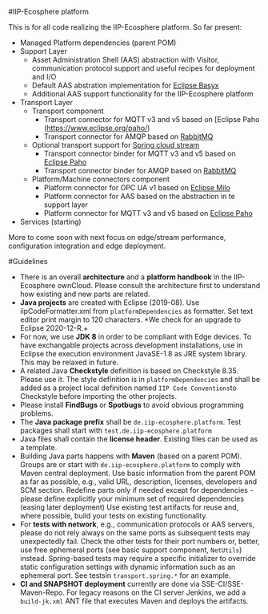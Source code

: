#IIP-Ecosphere platform

This is for all code realizing the IIP-Ecosphere platform. So far present:
* Managed Platform dependencies (parent POM)
* Support Layer
    * Asset Administration Shell (AAS) abstraction with Visitor, communication protocol support and useful recipes for deployment and I/O
    * Default AAS abstration implementation for [Eclipse Basyx](https://www.eclipse.org/basyx/)
    * Additional AAS support functionality for the IIP-Ecosphere platform
* Transport Layer
    * Transport component
         * Transport connector for MQTT v3 and v5 based on [Eclipse Paho (https://www.eclipse.org/paho/)
         * Transport connector for AMQP based on [RabbitMQ](https://www.rabbitmq.com/)
    * Optional transport support for [Spring cloud stream](https://spring.io/projects/spring-cloud-stream)
         * Transport connector binder for MQTT v3 and v5 based on [Eclipse Paho](https://www.eclipse.org/paho/)
         * Transport connector binder for AMQP based on [RabbitMQ](https://www.rabbitmq.com/)
    * Platform/Machine connectors component
       * Platform connector for OPC UA v1 based on [Eclipse Milo](https://projects.eclipse.org/projects/iot.milo)
       * Platform connector for AAS based on the abstraction in te support layer
       * Platform connector for MQTT v3 and v5 based on [Eclipse Paho](https://www.eclipse.org/paho/)
 * Services (starting)

More to come soon with next focus on edge/stream performance, configuration integration and edge deployment. 

#Guidelines
* There is an overall **architecture** and a **platform handbook** in the IIP-Ecosphere ownCloud. Please consult the architecture first to understand 
  how existing and new parts are related.
* **Java projects** are created with Eclipse (2019-08). Use iipCodeFormatter.xml from ``platformDependencies`` as formatter. Set text editor print margin to 120 characters. *We check for an upgrade to Eclipse 2020-12-R.+
* For now, we use **JDK 8** in order to be compliant with Edge devices. To have exchangable projects across development 
  installations, use in Eclipse the execution environment JavaSE-1.8 as JRE system library. This may be relaxed in 
  future.
* A related Java **Checkstyle** definition is based on Checkstyle 8.35. Please use it. The style definition is in ``platformDependencies`` and shall be added as a project local definition named ``IIP Code Conventions``to Checkstyle before importing the other projects.
* Please install **FindBugs** or **Spotbugs** to avoid obvious programming problems.
* The **Java package prefix** shall be ``de.iip-ecosphere.platform``. Test packages shall start with ``test.de.iip-ecosphere.platform`` 
* Java files shall contain the **license header**. Existing files can be used as a template.
* Building Java parts happens with **Maven** (based on a parent POM). Groups are or start with ``de.iip-ecosphere.platform`` to comply with Maven central deployment. Use basic information from the parent 
  POM as far as possible, e.g., valid URL, description, licenses, developers and SCM section. Redefine parts only if 
  needed except for dependencies - please define explicitly your minimum set of required dependencies (easing later
  deployment) Use existing test artifacts for reuse and, where possible, build your tests on existing functionality. 
* For **tests with network**, e.g., communication protocols or AAS servers, please do not rely always on the same ports as subsequent tests may unexpectedly fail. Check the other tests for their port numbers or, better, use free ephemeral ports (see basic support component, ``NetUtils``) instead. Spring-based tests may require a specific initializer to override static configuration settings with dynamic information such as an ephemeral port. See testsin ``transport.spring.*`` for an example.
* **CI and SNAPSHOT deployment** currently are done via SSE-CI/SSE-Maven-Repo. 
  For legacy reasons on the CI server Jenkins, we add a ``build-jk.xml`` ANT 
  file that executes Maven and deploys the artifacts.
